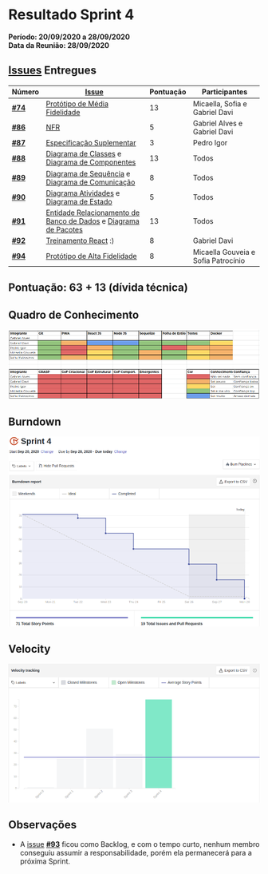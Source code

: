 # Resultado Sprint 4
**Período: 20/09/2020 a 28/09/2020**<br>
**Data da Reunião: 28/09/2020**

## [Issues](Modeling/objeto?id=Issue) Entregues

| Número | [Issue](Modeling/objeto?id=Issue) | Pontuação | Participantes |
|--------|-----------------------------------|-----------|---------------|
| [**#74**](https://github.com/UnBArqDsw/2020.1_G12_Stock/issues/74) | [Protótipo de Média Fidelidade](Product/PrototipoMedia.md) | 13 | Micaella, Sofia e Gabriel Davi |
| [**#86**](https://github.com/UnBArqDsw/2020.1_G12_Stock/issues/86) | [NFR](Modeling/NFR.md) | 5 | Gabriel Alves e Gabriel Davi |
| [**#87**](https://github.com/UnBArqDsw/2020.1_G12_Stock/issues/87) | [Especificação Suplementar](Modeling/EspecificacaoSuplementar.md) | 3 | Pedro Igor |
| [**#88**](https://github.com/UnBArqDsw/2020.1_G12_Stock/issues/88) | [Diagrama de Classes](Modeling/Diagrams/Classes.md) e [Diagrama de Componentes](Modeling/Diagrams/Componentes.md) | 13 | Todos |
| [**#89**](https://github.com/UnBArqDsw/2020.1_G12_Stock/issues/89) | [Diagrama de Sequência](Modeling/Diagrams/Sequencia) e [Diagrama de Comunicação](Modeling/Diagrams/Comunicacao.md) | 8 | Todos |
| [**#90**](https://github.com/UnBArqDsw/2020.1_G12_Stock/issues/90) | [Diagrama Atividades](Modeling/Diagrams/Atividades) e [Diagrama de Estado](Modeling/Diagrams/Estado) | 5 | Todos |
| [**#91**](https://github.com/UnBArqDsw/2020.1_G12_Stock/issues/74) | [Entidade Relacionamento de Banco de Dados](Modeling/Diagrams/EntidadeRelacionamento.md) e [Diagrama de Pacotes](Modeling/Diagrams/Pacotes.md) | 13 | Todos |
| [**#92**](https://github.com/UnBArqDsw/2020.1_G12_Stock/issues/92) | [Treinamento React](Project/Omnistock) :) | 8 | Gabriel Davi |
| [**#94**](https://github.com/UnBArqDsw/2020.1_G12_Stock/issues/94) | [Protótipo de Alta Fidelidade](Product/PrototipoAlta.md) | 8 | Micaella Gouveia e Sofia Patrocínio |


## Pontuação:  63 + 13 (dívida técnica)


## Quadro de Conhecimento
![quadro 4](../../assets/img/Sprints/metricas/quadroS4.png)

## Burndown
![burndown 4](../../assets/img/Sprints/metricas/burndownS4.png)

## Velocity
![velocity 4](../../assets/img/Sprints/metricas/velocityS4.png)

## Observações
* A [issue](Modeling/objeto?id=Issue) [**#93**](https://github.com/UnBArqDsw/2020.1_G12_Stock/issues/93) ficou como Backlog, e com o tempo curto, nenhum membro conseguiu assumir a responsabilidade, porém ela permanecerá para a próxima Sprint.

